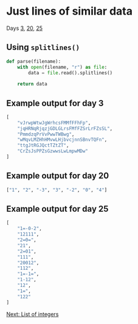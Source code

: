 # Just lines of similar data

Days [3](https://adventofcode.com/2022/day/3/input), [20](https://adventofcode.com/2022/day/20/input), [25](https://adventofcode.com/2022/day/25/input)

## Using `splitlines()`

```python
def parse(filename):
    with open(filename, "r") as file:
        data = file.read().splitlines()
    
    return data
```

## Example output for day 3

```python
[
    "vJrwpWtwJgWrhcsFMMfFFhFp",
    "jqHRNqRjqzjGDLGLrsFMfFZSrLrFZsSL",
    "PmmdzqPrVvPwwTWBwg",
    "wMqvLMZHhHMvwLHjbvcjnnSBnvTQFn",
    "ttgJtRGJQctTZtZT",
    "CrZsJsPPZsGzwwsLwLmpwMDw"
]
```

## Example output for day 20

```python
["1", "2", "-3", "3", "-2", "0", "4"]
```

## Example output for day 25

```python
[
    "1=-0-2",
    "12111",
    "2=0=",
    "21",
    "2=01",
    "111",
    "20012",
    "112",
    "1=-1=",
    "1-12",
    "12",
    "1=",
    "122"
]
```

[Next: List of integers](./07.similar_lines_with_ints.md)
